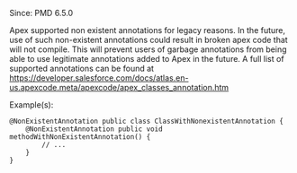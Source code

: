Since: PMD 6.5.0

Apex supported non existent annotations for legacy reasons.
            In the future, use of such non-existent annotations could result in broken apex code that will not compile.
            This will prevent users of garbage annotations from being able to use legitimate annotations added to Apex in the future.
            A full list of supported annotations can be found at https://developer.salesforce.com/docs/atlas.en-us.apexcode.meta/apexcode/apex_classes_annotation.htm

Example(s):
```
@NonExistentAnnotation public class ClassWithNonexistentAnnotation {
    @NonExistentAnnotation public void methodWithNonExistentAnnotation() {
        // ...
    }
}
```
